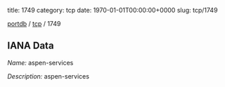 title: 1749
category: tcp
date: 1970-01-01T00:00:00+0000
slug: tcp/1749

[portdb](/) / [tcp](/category/tcp.html) / 1749


## IANA Data

_Name:_ aspen-services

_Description:_ aspen-services

